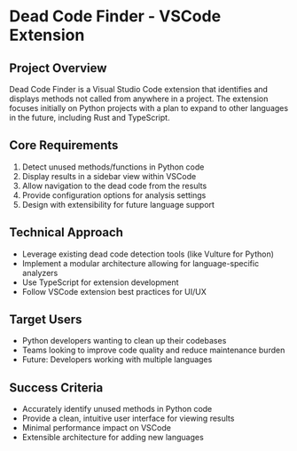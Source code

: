 # Dead Code Finder - VSCode Extension

## Project Overview
Dead Code Finder is a Visual Studio Code extension that identifies and displays methods not called from anywhere in a project. The extension focuses initially on Python projects with a plan to expand to other languages in the future, including Rust and TypeScript.

## Core Requirements
1. Detect unused methods/functions in Python code
2. Display results in a sidebar view within VSCode
3. Allow navigation to the dead code from the results
4. Provide configuration options for analysis settings
5. Design with extensibility for future language support

## Technical Approach
- Leverage existing dead code detection tools (like Vulture for Python)
- Implement a modular architecture allowing for language-specific analyzers
- Use TypeScript for extension development
- Follow VSCode extension best practices for UI/UX

## Target Users
- Python developers wanting to clean up their codebases
- Teams looking to improve code quality and reduce maintenance burden
- Future: Developers working with multiple languages

## Success Criteria
- Accurately identify unused methods in Python code
- Provide a clean, intuitive user interface for viewing results
- Minimal performance impact on VSCode
- Extensible architecture for adding new languages 